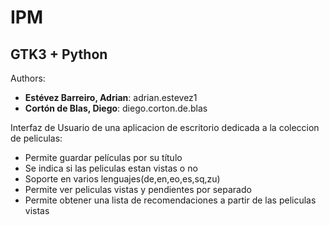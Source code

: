 IPM
===

GTK3 + Python
-------------
Authors:  
- **Estévez Barreiro, Adrian**: adrian.estevez1
- **Cortón de Blas, Diego**: diego.corton.de.blas

Interfaz de Usuario de una aplicacion de escritorio dedicada a la coleccion de peliculas:
- Permite guardar películas por su título
- Se indica si las peliculas estan vistas o no
- Soporte en varios lenguajes(de,en,eo,es,sq,zu)
- Permite ver peliculas vistas y pendientes por separado
- Permite obtener una lista de recomendaciones a partir de las peliculas vistas

